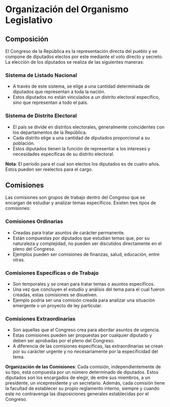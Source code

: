 # Organización del Organismo Legislativo

## Composición

El Congreso de la República es la representación directa del pueblo y se compone de diputados electos por este mediante el voto directo y secreto. La elección de los diputados se realiza de las siguientes maneras:

### Sistema de Listado Nacional

- A través de este sistema, se elige a una cantidad determinada de diputados que representan a toda la nación.
- Estos diputados no están vinculados a un distrito electoral específico, sino que representan a todo el país.

### Sistema de Distrito Electoral

- El país se divide en distritos electorales, generalmente coincidentes con los departamentos de la República.
- Cada distrito elige a una cantidad de diputados proporcional a su población.
- Estos diputados tienen la función de representar a los intereses y necesidades específicas de su distrito electoral.

**Nota**: El período para el cual son electos los diputados es de cuatro años. Estos pueden ser reelectos para el cargo.

## Comisiones

Las comisiones son grupos de trabajo dentro del Congreso que se encargan de estudiar y analizar temas específicos. Existen tres tipos de comisiones:

### Comisiones Ordinarias

- Creadas para tratar asuntos de carácter permanente.
- Están compuestas por diputados que estudian temas que, por su naturaleza y complejidad, no pueden ser discutidos directamente en el pleno del Congreso.
- Ejemplos pueden ser comisiones de finanzas, salud, educación, entre otras.

### Comisiones Específicas o de Trabajo

- Son temporales y se crean para tratar temas o asuntos específicos.
- Una vez que concluyen el estudio y análisis del tema para el cual fueron creadas, estas comisiones se disuelven.
- Ejemplo podría ser una comisión creada para analizar una situación emergente o un proyecto de ley particular.

### Comisiones Extraordinarias

- Son aquellas que el Congreso crea para abordar asuntos de urgencia.
- Estas comisiones pueden ser propuestas por cualquier diputado y deben ser aprobadas por el pleno del Congreso.
- A diferencia de las comisiones específicas, las extraordinarias se crean por su carácter urgente y no necesariamente por la especificidad del tema.

**Organización de las Comisiones**: Cada comisión, independientemente de su tipo, está compuesta por un número determinado de diputados. Estos diputados son los encargados de elegir, de entre sus miembros, a un presidente, un vicepresidente y un secretario. Además, cada comisión tiene la facultad de establecer su propio reglamento interno, siempre y cuando este no contravenga las disposiciones generales establecidas por el Congreso.
